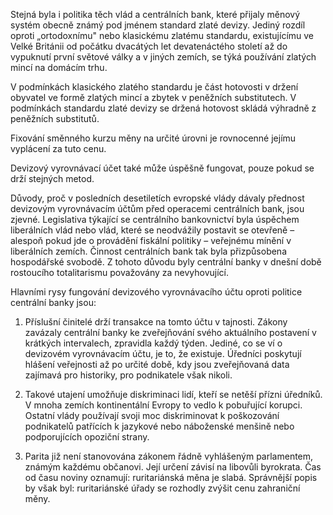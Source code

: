 Stejná byla i politika těch vlád a centrálních bank, které přijaly měnový systém obecně známý pod jménem standard zlaté devizy. Jediný rozdíl oproti „ortodoxnímu" nebo klasickému zlatému standardu, existujícímu ve Velké Británii od počátku dvacátých let devatenáctého století až do vypuknutí první světové války a v jiných zemích, se týká používání zlatých mincí na domácím trhu.

V podmínkách klasického zlatého standardu je část hotovosti v držení obyvatel ve formě zlatých mincí a zbytek v peněžních substitutech. V podmínkách standardu zlaté devizy se držená hotovost skládá výhradně z peněžních substitutů.

Fixování směnného kurzu měny na určité úrovni je rovnocenné jejímu vyplácení za tuto cenu.

Devizový vyrovnávací účet také může úspěšně fungovat, pouze pokud se drží stejných metod.

Důvody, proč v posledních desetiletích evropské vlády dávaly přednost devizovým vyrovnávacím účtům před operacemi centrálních bank, jsou zjevné. Legislativa týkající se centrálního bankovnictví byla úspěchem liberálních vlád nebo vlád, které se neodvážily postavit se otevřeně – alespoň pokud jde o provádění fiskální politiky – veřejnému mínění v liberálních zemích. Činnost centrálních bank tak byla přizpůsobena hospodářské svobodě. Z tohoto důvodu byly centrální banky v dnešní době rostoucího totalitarismu považovány za nevyhovující.

Hlavními rysy fungování devizového vyrovnávacího účtu oproti politice centrální banky jsou:

1. Příslušní činitelé drží transakce na tomto účtu v tajnosti. Zákony zavázaly centrální banky ke zveřejňování svého aktuálního postavení v krátkých intervalech, zpravidla každý týden. Jediné, co se ví o devizovém vyrovnávacím účtu, je to, že existuje. Úředníci poskytují hlášení veřejnosti až po určité době, kdy jsou zveřejňovaná data zajímavá pro historiky, pro podnikatele však nikoli.

2. Takové utajení umožňuje diskriminaci lidí, kteří se netěší přízni úředníků. V mnoha zemích kontinentální Evropy to vedlo k pobuřující korupci. Ostatní vlády používají svoji moc diskriminovat k poškozování podnikatelů patřících k jazykové nebo náboženské menšině nebo podporujících opoziční strany.

3. Parita již není stanovována zákonem řádně vyhlášeným parlamentem, známým každému občanovi. Její určení závisí na libovůli byrokrata. Čas od času noviny oznamují: ruritariánská měna je slabá. Správnější popis by však byl: ruritariánské úřady se rozhodly zvýšit cenu zahraniční měny.